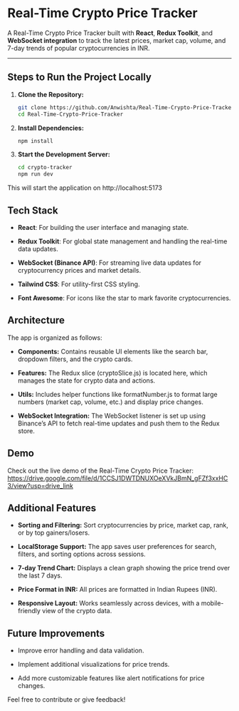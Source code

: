 # Real-Time Crypto Price Tracker

A Real-Time Crypto Price Tracker built with **React**, **Redux Toolkit**, and **WebSocket integration** to track the latest prices, market cap, volume, and 7-day trends of popular cryptocurrencies in INR.

---

## Steps to Run the Project Locally

1. **Clone the Repository:**
   ```bash
   git clone https://github.com/Anwishta/Real-Time-Crypto-Price-Tracker.git
   cd Real-Time-Crypto-Price-Tracker
   ```


2. **Install Dependencies:**
    ```bash
    npm install
    ````

3. **Start the Development Server:**

    ```bash
    cd crypto-tracker
    npm run dev
    ```

This will start the application on http://localhost:5173

## Tech Stack
- **React**: For building the user interface and managing state.

- **Redux Toolkit**: For global state management and handling the real-time data updates.

- **WebSocket (Binance API)**: For streaming live data updates for cryptocurrency prices and market details.

- **Tailwind CSS**: For utility-first CSS styling.
- **Font Awesome**: For icons like the star to mark favorite cryptocurrencies.

## Architecture
The app is organized as follows:

- **Components:** Contains reusable UI elements like the search bar, dropdown filters, and the crypto cards.

- **Features:** The Redux slice (cryptoSlice.js) is located here, which manages the state for crypto data and actions.

- **Utils:** Includes helper functions like formatNumber.js to format large numbers (market cap, volume, etc.) and display price changes.

- **WebSocket Integration:** The WebSocket listener is set up using Binance’s API to fetch real-time updates and push them to the Redux store.

## Demo
Check out the live demo of the Real-Time Crypto Price Tracker:
https://drive.google.com/file/d/1CCSJ1DWTDNUXOeXVkJBmN_gFZf3xxHC3/view?usp=drive_link

## Additional Features
- **Sorting and Filtering:** Sort cryptocurrencies by price, market cap, rank, or by top gainers/losers.

- **LocalStorage Support:** The app saves user preferences for search, filters, and sorting options across sessions.
- **7-day Trend Chart:** Displays a clean graph showing the price trend over the last 7 days.

- **Price Format in INR:** All prices are formatted in Indian Rupees (INR).

- **Responsive Layout:** Works seamlessly across devices, with a mobile-friendly view of the crypto data.

## Future Improvements

- Improve error handling and data validation.

- Implement additional visualizations for price trends.

- Add more customizable features like alert notifications for price changes.

Feel free to contribute or give feedback!
